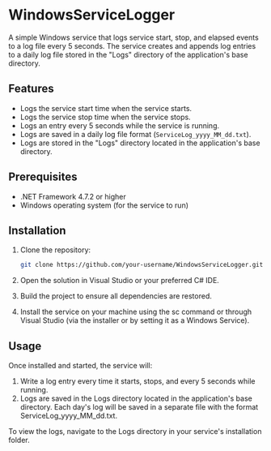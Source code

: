 # WindowsServiceLogger

A simple Windows service that logs service start, stop, and elapsed events to a log file every 5 seconds. The service creates and appends log entries to a daily log file stored in the "Logs" directory of the application's base directory.

## Features

- Logs the service start time when the service starts.
- Logs the service stop time when the service stops.
- Logs an entry every 5 seconds while the service is running.
- Logs are saved in a daily log file format (`ServiceLog_yyyy_MM_dd.txt`).
- Logs are stored in the "Logs" directory located in the application's base directory.

## Prerequisites

- .NET Framework 4.7.2 or higher
- Windows operating system (for the service to run)

## Installation

1. Clone the repository:

   ```bash
   git clone https://github.com/your-username/WindowsServiceLogger.git

2. Open the solution in Visual Studio or your preferred C# IDE.

3. Build the project to ensure all dependencies are restored.

3. Install the service on your machine using the sc command or through Visual Studio (via the installer or by setting it as a Windows Service).

## Usage

Once installed and started, the service will:

1. Write a log entry every time it starts, stops, and every 5 seconds while running.
2. Logs are saved in the Logs directory located in the application's base directory. Each day's log will be saved in a separate file with the format ServiceLog_yyyy_MM_dd.txt.

To view the logs, navigate to the Logs directory in your service's installation folder.
